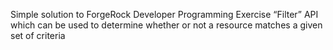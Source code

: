 Simple solution to ForgeRock Developer Programming Exercise
“Filter” API which can be used to determine whether or not a resource matches a given set of
criteria